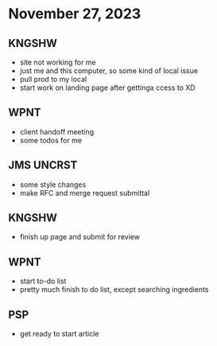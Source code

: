 # November 27, 2023

## KNGSHW
- site not working for me
- just me and this computer, so some kind of local issue
- pull prod to my local
- start work on landing page after gettinga ccess to XD

## WPNT
- client handoff meeting
- some todos for me

## JMS UNCRST
- some style changes
- make RFC and merge request submittal

## KNGSHW
- finish up page and submit for review

## WPNT
- start to-do list
- pretty much finish to do list, except searching ingredients

## PSP
- get ready to start article
